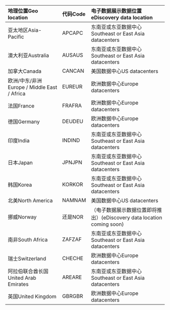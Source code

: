 
|  <span data-ttu-id="54761-101">地理位置</span><span class="sxs-lookup"><span data-stu-id="54761-101">Geo location</span></span>               |  <span data-ttu-id="54761-102">代码</span><span class="sxs-lookup"><span data-stu-id="54761-102">Code</span></span>  |  <span data-ttu-id="54761-103">电子数据展示数据位置</span><span class="sxs-lookup"><span data-stu-id="54761-103">eDiscovery data location</span></span>        |
|:----------------------------|:-------|:---------------------------------|
|<span data-ttu-id="54761-104">亚太地区</span><span class="sxs-lookup"><span data-stu-id="54761-104">Asia-Pacific</span></span>                 |<span data-ttu-id="54761-105">APC</span><span class="sxs-lookup"><span data-stu-id="54761-105">APC</span></span>     |<span data-ttu-id="54761-106">东南亚或东亚数据中心</span><span class="sxs-lookup"><span data-stu-id="54761-106">Southeast or East Asia datacenters</span></span>|
|<span data-ttu-id="54761-107">澳大利亚</span><span class="sxs-lookup"><span data-stu-id="54761-107">Australia</span></span>                    |<span data-ttu-id="54761-108">AUS</span><span class="sxs-lookup"><span data-stu-id="54761-108">AUS</span></span>     |<span data-ttu-id="54761-109">东南亚或东亚数据中心</span><span class="sxs-lookup"><span data-stu-id="54761-109">Southeast or East Asia datacenters</span></span>|
|<span data-ttu-id="54761-110">加拿大</span><span class="sxs-lookup"><span data-stu-id="54761-110">Canada</span></span>                       |<span data-ttu-id="54761-111">CAN</span><span class="sxs-lookup"><span data-stu-id="54761-111">CAN</span></span>     |<span data-ttu-id="54761-112">美国数据中心</span><span class="sxs-lookup"><span data-stu-id="54761-112">US datacenters</span></span>                    |
|<span data-ttu-id="54761-113">欧洲/中东/非洲</span><span class="sxs-lookup"><span data-stu-id="54761-113">Europe / Middle East / Africa</span></span>|<span data-ttu-id="54761-114">EUR</span><span class="sxs-lookup"><span data-stu-id="54761-114">EUR</span></span>     |<span data-ttu-id="54761-115">欧洲数据中心</span><span class="sxs-lookup"><span data-stu-id="54761-115">Europe datacenters</span></span>                |
|<span data-ttu-id="54761-116">法国</span><span class="sxs-lookup"><span data-stu-id="54761-116">France</span></span>                       |<span data-ttu-id="54761-117">FRA</span><span class="sxs-lookup"><span data-stu-id="54761-117">FRA</span></span>     |<span data-ttu-id="54761-118">欧洲数据中心</span><span class="sxs-lookup"><span data-stu-id="54761-118">Europe datacenters</span></span>                |
|<span data-ttu-id="54761-119">德国</span><span class="sxs-lookup"><span data-stu-id="54761-119">Germany</span></span>                      |<span data-ttu-id="54761-120">DEU</span><span class="sxs-lookup"><span data-stu-id="54761-120">DEU</span></span>     |<span data-ttu-id="54761-121">欧洲数据中心</span><span class="sxs-lookup"><span data-stu-id="54761-121">Europe datacenters</span></span>                |
|<span data-ttu-id="54761-122">印度</span><span class="sxs-lookup"><span data-stu-id="54761-122">India</span></span>                        |<span data-ttu-id="54761-123">IND</span><span class="sxs-lookup"><span data-stu-id="54761-123">IND</span></span>     |<span data-ttu-id="54761-124">东南亚或东亚数据中心</span><span class="sxs-lookup"><span data-stu-id="54761-124">Southeast or East Asia datacenters</span></span>|
|<span data-ttu-id="54761-125">日本</span><span class="sxs-lookup"><span data-stu-id="54761-125">Japan</span></span>                        |<span data-ttu-id="54761-126">JPN</span><span class="sxs-lookup"><span data-stu-id="54761-126">JPN</span></span>     |<span data-ttu-id="54761-127">东南亚或东亚数据中心</span><span class="sxs-lookup"><span data-stu-id="54761-127">Southeast or East Asia datacenters</span></span>|
|<span data-ttu-id="54761-128">韩国</span><span class="sxs-lookup"><span data-stu-id="54761-128">Korea</span></span>                        |<span data-ttu-id="54761-129">KOR</span><span class="sxs-lookup"><span data-stu-id="54761-129">KOR</span></span>     |<span data-ttu-id="54761-130">东南亚或东亚数据中心</span><span class="sxs-lookup"><span data-stu-id="54761-130">Southeast or East Asia datacenters</span></span>|
|<span data-ttu-id="54761-131">北美</span><span class="sxs-lookup"><span data-stu-id="54761-131">North America</span></span>                |<span data-ttu-id="54761-132">NAM</span><span class="sxs-lookup"><span data-stu-id="54761-132">NAM</span></span>     |<span data-ttu-id="54761-133">美国数据中心</span><span class="sxs-lookup"><span data-stu-id="54761-133">US datacenters</span></span>                    |
|<span data-ttu-id="54761-134">挪威</span><span class="sxs-lookup"><span data-stu-id="54761-134">Norway</span></span>                       |<span data-ttu-id="54761-135">还是</span><span class="sxs-lookup"><span data-stu-id="54761-135">NOR</span></span>     |<span data-ttu-id="54761-136">（电子数据展示数据位置即将推出）</span><span class="sxs-lookup"><span data-stu-id="54761-136">(eDiscovery data location coming soon)</span></span>|
|<span data-ttu-id="54761-137">南非</span><span class="sxs-lookup"><span data-stu-id="54761-137">South Africa</span></span>                 |<span data-ttu-id="54761-138">ZAF</span><span class="sxs-lookup"><span data-stu-id="54761-138">ZAF</span></span>     |<span data-ttu-id="54761-139">东南亚或东亚数据中心</span><span class="sxs-lookup"><span data-stu-id="54761-139">Southeast or East Asia datacenters</span></span>|
|<span data-ttu-id="54761-140">瑞士</span><span class="sxs-lookup"><span data-stu-id="54761-140">Switzerland</span></span>                  |<span data-ttu-id="54761-141">CHE</span><span class="sxs-lookup"><span data-stu-id="54761-141">CHE</span></span>     |<span data-ttu-id="54761-142">欧洲数据中心</span><span class="sxs-lookup"><span data-stu-id="54761-142">Europe datacenters</span></span>                |
|<span data-ttu-id="54761-143">阿拉伯联合酋长国</span><span class="sxs-lookup"><span data-stu-id="54761-143">United Arab Emirates</span></span>         |<span data-ttu-id="54761-144">ARE</span><span class="sxs-lookup"><span data-stu-id="54761-144">ARE</span></span>     |<span data-ttu-id="54761-145">东南亚或东亚数据中心</span><span class="sxs-lookup"><span data-stu-id="54761-145">Southeast or East Asia datacenters</span></span>|
|<span data-ttu-id="54761-146">英国</span><span class="sxs-lookup"><span data-stu-id="54761-146">United Kingdom</span></span>               |<span data-ttu-id="54761-147">GBR</span><span class="sxs-lookup"><span data-stu-id="54761-147">GBR</span></span>     |<span data-ttu-id="54761-148">欧洲数据中心</span><span class="sxs-lookup"><span data-stu-id="54761-148">Europe datacenters</span></span>                |
